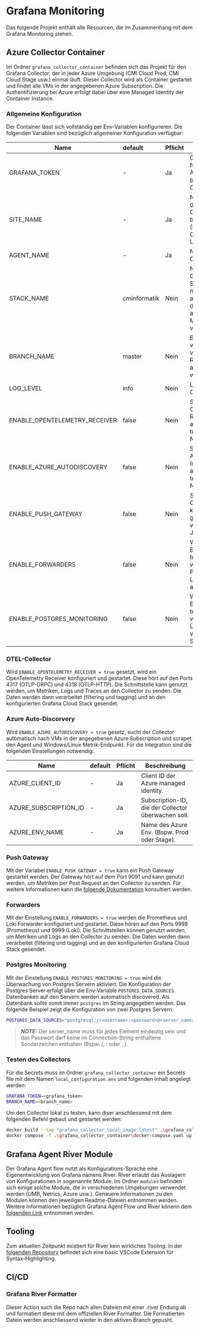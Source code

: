 # Grafana Monitoring

Das folgende Projekt enthält alle Resourcen, die im Zusammenhang mit dem Grafana Monitoring stehen.

## Azure Collector Container

Im Ordner `grafana_collector_container` befinden sich das Projekt für den Grafana Collector, der in jeder Azure Umgebung (CMI Cloud Prod, CMI Cloud Stage usw.) einmal läuft. Dieser Collector wird als Container gestartet und findet alle VMs in der angegebenen Azure Subscription. Die Authentifizierung bei Azure erfolgt dabei über eine Managed Identity der Container Instance.

### Allgemeine Konfiguration

Der Container lässt sich vollständig per Env-Variablen konfigurieren. Die folgenden Variablen sind bezüglich allgemeiner Konfiguration verfügbar:

| Name                          | default      | Pflicht | Beschreibung                                                                                               |
| ----------------------------- | :----------- | ------- | ---------------------------------------------------------------------------------------------------------- |
| GRAFANA_TOKEN                 | -            | Ja      | Grafana token für die Authentifizierung bei Grafana Cloud                                                  |
| SITE_NAME                     | -            | Ja      | Name der Site in dem der Collector betreiben wird (Bspw. CMI Cloud Prod oder UMB).                         |
| AGENT_NAME                    | -            | Ja      | Name des Collector-Agent.                                                                                  |
| STACK_NAME                    | cminformatik | Nein    | Name des Grafana Cloud Stack. Wenn nicht angegeben, wird der default Stack aus dem Uplink-Modul verwendet. |
| BRANCH_NAME                   | master       | Nein    | Branch von welchem die verwendeten River-Module abgerufen werden sollen.                                   |
| LOG_LEVEL                     | info         | Nein    | Log-Level des Collector-Agent.                                                                             |
| ENABLE_OPENTELEMETRY_RECEIVER | false        | Nein    | Soll der OpenTelemetry Receiver aktiviert werden? true = Ja, false = Nein.                                 |
| ENABLE_AZURE_AUTODISCOVERY    | false        | Nein    | Soll die Azure Auto-Discovery Integration aktiviert werden? true = Ja, false = Nein.                       |
| ENABLE_PUSH_GATEWAY           | false        | Nein    | Soll der Push Gateway konfiguriert und gestartet werden? true = Ja, false = Nein.                          |
| ENABLE_FORWARDERS             | false        | Nein    | Wenn diese Einstellung auf true gesetzt wird, wird der Prometheus und Loki forwarder aktiviert.            |
| ENABLE_POSTGRES_MONITORING    | false        | Nein    | Wenn diese Einstellung auf true gesetzt wird, wird die Überwachung von Postgres Server aktiviert.          |

### OTEL-Collector

Wird `ENABLE_OPENTELEMETRY_RECEIVER = true` gesetzt, wird ein OpenTelemetry Receiver konfiguriert und gestartet. Diese hört auf den Ports 4317 (OTLP-GRPC) und 4318 (OTLP-HTTP). Die Schnittstelle kann genutzt werden, um Metriken, Logs und Traces an den Collector zu senden. Die Daten werden dann verarbeitet (filtering und tagging) und an den konfigurierten Grafana Cloud Stack gesendet.

### Azure Auto-Discorvery

Wird `ENABLE_AZURE_AUTODISCOVERY = true` gesetz, sucht der Collector automatisch nach VMs in der angegebenen Azure Subscription und scrapet den Agent und Windows/Linux Metrik-Endpunkt. Für die Integration sind die folgenden Einstellungen notwendig:

| Name                  | default | Pflicht | Beschreibung                                        |
| --------------------- | :------ | ------- | --------------------------------------------------- |
| AZURE_CLIENT_ID       | -       | Ja      | Client ID der Azure managed identity.               |
| AZURE_SUBSCRIPTION_ID | -       | Ja      | Subscription-ID, die der Collector überwachen soll. |
| AZURE_ENV_NAME        | -       | Ja      | Name des Azure Env. (Bspw. Prod oder Stage).        |

### Push Gateway

Mit der Variabel `ENABLE_PUSH_GATEWAY = true` kann ein Push Gateway gestartet werden. Der Gateway hört auf dem Port 9091 und kann genutzt werden, um Metriken per Post Request an den Collector zu senden. Für weitere Informationen kann die [folgende Dokumentation](https://github.com/prometheus/pushgateway/) konsultiert werden.

### Forwarders

Mit der Einstellung `ENABLE_FORWARDERS = true` werden die Prometheus und Loki Forwarder konfiguriert und gestartet. Diese hören auf den Ports 9998 (Prometheus) und 9999 (Loki). Die Schnittstellen können genutzt werden, um Metriken und Logs an den Collector zu senden. Die Daten werden dann verarbeitet (filtering und tagging) und an den konfigurierten Grafana Cloud Stack gesendet.

### Postgres Monitoring

Mit der Einstellung `ENABLE_POSTGRES_MONITORING = true` wird die Überwachung von Postgres Servern aktiviert. Die Konfiguration der Postgres Server erfolgt über die Env-Variable `POSTGRES_DATA_SOURCES`. Datenbanken auf den Servern werden automatisch discovered. Als Datenbank sollte somit immer `postgres` im String angegeben werden. Das folgende Beispiel zeigt die Konfiguration von zwei Postgres Servern:

```bash
POSTGRES_DATA_SOURCES="postgresql://<username>:<password>@<server_name>:5432/postgres,"postgresql://<username>:<password>@<server_name>:5432/postgres"
```

> **_NOTE:_** Der server_name muss für jedes Element eindeutig sein und das Passwort darf keine im Connection-String enthaltene Sonderzeichen enthalten (Bspw. /, : oder , ).

### Testen des Collectors

Für die Secrets muss im Ordner `grafana_collector_container` ein Secrets file mit dem Namen `local_configuration.env` und folgenden Inhalt angelegt werden:

```bash
GRAFANA_TOKEN=<grafana_token>
BRANCH_NAME=<branch_name>
```

Um den Collector lokal zu testen, kann diser anschliessend mit dem folgenden Befehl gebaut und gestartet werden:

```bash
docker build --tag "grafana_collector_local_image:latest" .\grafana_collector_container\
docker compose -f .\grafana_collector_container\docker-compose.yaml up
```

## Grafana Agent River Module

Der Grafana Agent flow nutzt als Konfigurations-Sprache eine Eigenentwicklung von Grafana namens River. River erlaubt das Auslagern von Konfigurationen in sogenannte Module. Im Ordner `modules` befinden sich einige solche Module, die in verschiedenen Umgebungen verwendet werden (UMB, Netrics, Azure usw.). Genauere Informationen zu den Modulen können den jeweiligen Readme-Dateien entnommen werden. Weitere Informationen bezüglich Grafana Agent Flow und River könenn dem [folgenden Link](https://grafana.com/docs/agent/latest/flow/) entnommen werden.

## Tooling

Zum aktuellen Zeitpunkt existiert für River kein wirkliches Tooling. In der [folgenden Repository](https://github.com/rfratto/vscode-river) befindet sich eine basic VSCode Extension für Syntax-Highlighting.

## CI/CD

### Grafana River Formatter

Dieser Action such die Repo nach allen Dateien mit einer .river Endung ab und formatiert diese mit dem offiziellen River Formatter. Die Formatierten Datein werden anschliessend wieder in den aktiven Branch gepusht.
